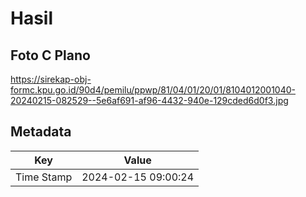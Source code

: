 # Hasil

## Foto C Plano

https://sirekap-obj-formc.kpu.go.id/90d4/pemilu/ppwp/81/04/01/20/01/8104012001040-20240215-082529--5e6af691-af96-4432-940e-129cded6d0f3.jpg


## Metadata

| Key        | Value               |
| ---------- | ------------------- |
| Time Stamp | 2024-02-15 09:00:24 |



